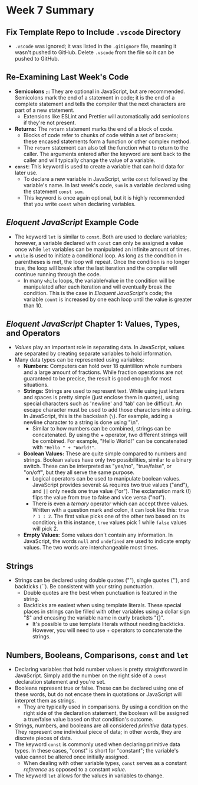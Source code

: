# Week 7 Summary

## Fix Template Repo to Include `.vscode` Directory
* `.vscode` was ignored; it was listed in the `.gitignore` file, meaning it wasn't pushed to GitHub. Delete `.vscode` from the file so it can be pushed to GitHub.

## Re-Examining Last Week's Code
* **Semicolons `;`:** They are optional in JavaScript, but are recommended. Semicolons mark the end of a statement in code; it is the end of a complete statement and tells the compiler that the next characters are part of a new statement.
  * Extensions like ESLint and Prettier will automatically add semicolons if they're not present.
* **Returns:** The `return` statement marks the end of a block of code.
  * Blocks of code refer to chunks of code within a set of brackets; these encased statements form a function or other complex method.
  * The `return` statement can also tell the function what to return to the caller. The arguments entered after the keyword are sent back to the caller and will typically change the value of a variable.
* **`const`**: This keyword is used to create a variable that can hold data for later use.
  * To declare a new variable in JavaScript, write `const` followed by the variable's name. In last week's code, `sum` is a variable declared using the statement `const sum`.
  * This keyword is once again optional, but it is highly recommended that you write `const` when declaring variables.

## _Eloquent JavaScript_ Example Code
* The keyword `let` is similar to `const`. Both are used to declare variables; however, a variable declared with `const` can only be assigned a value once while `let` variables can be manipulated an infinite amount of times.
* `while` is used to initiate a conditional loop. As long as the condition in parentheses is met, the loop will repeat. Once the condition is no longer true, the loop will break after the last iteration and the compiler will continue running through the code.
  * In many `while` loops, the variable/value in the condition will be manipulated after each iteration and will eventually break the condition. This is the case in _Eloquent JavaScript_'s code; the variable `count` is increased by one each loop until the
    value is greater than 10.

## _Eloquent JavaScript_ Chapter 1: Values, Types, and Operators
* _Values_ play an important role in separating data. In JavaScript, values are separated by creating separate variables to hold information.
* Many data types can be represented using variables:
  * **Numbers:** Computers can hold over 18 quintillion whole numbers and a large amount of fractions. While fraction operations are not guaranteed to be precise, the result is good enough for most situations.
  * **Strings:** Strings are used to represent text. While using just letters and spaces is pretty simple (just enclose them in quotes), using special characters such as 'newline' and 'tab' can be difficult. An escape character must be used to add those characters into a string. In JavaScript, this is the backslash (`\`). For example, adding a newline character to a string is done using "\n".
    * Similar to how numbers can be combined, strings can be concatenated. By using the + operator, two different strings will be combined. For example, "Hello World!" can be concatenated with `"Hello " + "World!"`.
  * **Boolean Values:** These are quite simple compared to numbers and strings. Boolean values have only two possibilities, similar to a binary switch. These can be interpreted as "yes/no", "true/false", or "on/off", but they all serve the same purpose.
    * Logical operators can be used to manipulate boolean values. JavaScript provides several: `&&` requires two true values ("and"), and `||` only needs one true value ("or"). The exclamation mark (!) flips the value from true to false and vice versa ("not").
    * There is even a _ternary_ operator which can accept three values. Written with a question mark and colon, it can look like this: `true ? 1 : 2`. The first value picks one of the other two based on its condition; in this instance, `true` values pick 1
      while `false` values will pick 2.
  * **Empty Values:** Some values don't contain any information. In JavaScript, the words `null` and `undefined` are used to indicate empty values. The two words are interchangeable most times.

## Strings
* Strings can be declared using double quotes (""), single quotes (''), and backticks (``). Be consistent with your string punctuation.
  * Double quotes are the best when punctuation is featured in the string.
  * Backticks are easiest when using template literals. These special places in strings can be filled with other variables using a dollar sign "$" and encasing the variable name in curly brackets "{}".
    * It's possible to use template literals without needing backticks. However, you will need to use + operators to concatenate the strings.

## Numbers, Booleans, Comparisons, `const` and `let`
* Declaring variables that hold number values is pretty straightforward in JavaScript. Simply add the number on the right side of a `const` declaration statement and you're set.
* Booleans represent true or false. These can be declared using one of these words, but do not encase them in quotations or JavaScript will interpret them as strings.
  * They are typically used in comparisons. By using a condition on the right side of the declaration statement, the boolean will be assigned a true/false value based on that condition's outcome.
* Strings, numbers, and booleans are all considered _primitive_ data types. They represent one individual piece of data; in other words, they are discrete pieces of data.
* The keyword `const` is commonly used when declaring primitive data types. In these cases, "const" is short for "constant"; the variable's value cannot be altered once initially assigned.
  * When dealing with other variable types, `const` serves as a constant _reference_ as opposed to a constant _value_. 
* The keyword `let` allows for the values in variables to change.
